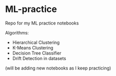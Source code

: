 # ML-practice
Repo for my ML practice notebooks

Algorithms:
- Hierarchical Clustering
- K-Means Clustering
- Decision Tree Classifier
- Drift Detection in datasets

(will be adding new notebooks as I keep practicing)
